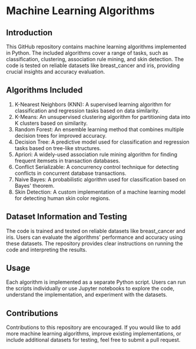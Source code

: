 # Machine Learning Algorithms 

## Introduction
This GitHub repository contains machine learning algorithms implemented in Python. The included algorithms cover a range of tasks, such as classification, clustering, association rule mining, and skin detection. The code is tested on reliable datasets like breast_cancer and iris, providing crucial insights and accuracy evaluation.

## Algorithms Included
1. K-Nearest Neighbors (KNN): A supervised learning algorithm for classification and regression tasks based on data similarity.
2. K-Means: An unsupervised clustering algorithm for partitioning data into K clusters based on similarity.
3. Random Forest: An ensemble learning method that combines multiple decision trees for improved accuracy.
4. Decision Tree: A predictive model used for classification and regression tasks based on tree-like structures.
5. Apriori: A widely-used association rule mining algorithm for finding frequent itemsets in transaction databases.
6. Conflict Serializable: A concurrency control technique for detecting conflicts in concurrent database transactions.
7. Naive Bayes: A probabilistic algorithm used for classification based on Bayes' theorem.
8. Skin Detection: A custom implementation of a machine learning model for detecting human skin color regions.

## Dataset Information and Testing
The code is trained and tested on reliable datasets like breast_cancer and iris. Users can evaluate the algorithms' performance and accuracy using these datasets. The repository provides clear instructions on running the code and interpreting the results.

## Usage
Each algorithm is implemented as a separate Python script. Users can run the scripts individually or use Jupyter notebooks to explore the code, understand the implementation, and experiment with the datasets.

## Contributions
Contributions to this repository are encouraged. If you would like to add more machine learning algorithms, improve existing implementations, or include additional datasets for testing, feel free to submit a pull request.
